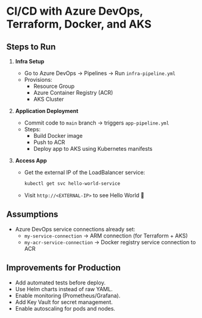 # CI/CD with Azure DevOps, Terraform, Docker, and AKS

## Steps to Run

1. **Infra Setup**
   - Go to Azure DevOps → Pipelines → Run `infra-pipeline.yml`
   - Provisions: 
     - Resource Group
     - Azure Container Registry (ACR)
     - AKS Cluster

2. **Application Deployment**
   - Commit code to `main` branch → triggers `app-pipeline.yml`
   - Steps:
     - Build Docker image
     - Push to ACR
     - Deploy app to AKS using Kubernetes manifests

3. **Access App**
   - Get the external IP of the LoadBalancer service:
     ```sh
     kubectl get svc hello-world-service
     ```
   - Visit `http://<EXTERNAL-IP>` to see Hello World 🚀

## Assumptions
- Azure DevOps service connections already set:
  - `my-service-connection` → ARM connection (for Terraform + AKS)
  - `my-acr-service-connection` → Docker registry service connection to ACR

## Improvements for Production
- Add automated tests before deploy.
- Use Helm charts instead of raw YAML.
- Enable monitoring (Prometheus/Grafana).
- Add Key Vault for secret management.
- Enable autoscaling for pods and nodes.

